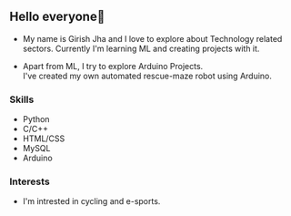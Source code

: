 ## Hello everyone👋

- My name is Girish Jha and I love to explore about Technology related sectors. Currently I'm learning ML and creating projects with it.

- Apart from ML, I try to explore Arduino Projects. <br>
I've created my own automated rescue-maze robot using Arduino.

### Skills

- Python
- C/C++
- HTML/CSS
- MySQL
- Arduino

### Interests
- I'm intrested in cycling and e-sports.
<!---
DarkShadowKonoha/DarkShadowKonoha is a ✨ special ✨ repository because its `README.md` (this file) appears on your GitHub profile.
You can click the Preview link to take a look at your changes.
--->
